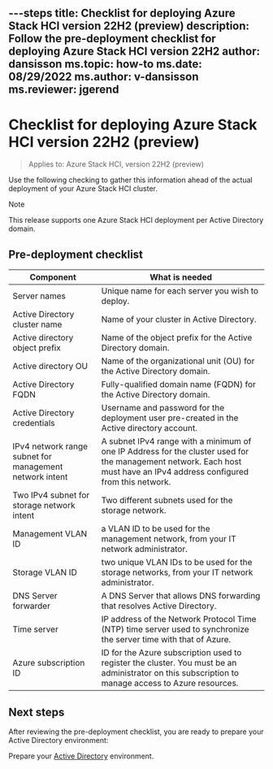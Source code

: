 ---steps
title: Checklist for deploying Azure Stack HCI version 22H2 (preview)
description: Follow the pre-deployment checklist for deploying Azure Stack HCI version 22H2
author: dansisson
ms.topic: how-to
ms.date: 08/29/2022
ms.author: v-dansisson
ms.reviewer: jgerend
---

# Checklist for deploying Azure Stack HCI version 22H2 (preview)

> Applies to: Azure Stack HCI, version 22H2 (preview)

Use the following checking to gather this information ahead of the actual deployment of your Azure Stack HCI cluster.

> [!NOTE]
> This release supports one Azure Stack HCI deployment per Active Directory domain.

## Pre-deployment checklist

|Component|What is needed|
|--|--|
|Server names|Unique name for each server you wish to deploy.|
|Active Directory cluster name|Name of your cluster in Active Directory.|
Active directory object prefix|Name of the object prefix for the Active Directory domain.|
Active directory OU|Name of the organizational unit (OU) for the Active Directory domain.|
|Active Directory FQDN|Fully-qualified domain name (FQDN) for the Active Directory domain.|
|Active Directory credentials|Username and password for the deployment user pre-created in the Active directory account.|
|IPv4 network range subnet for management network intent|A subnet IPv4 range with a minimum of one IP Address for the cluster used for the management network. Each host must have an IPv4 address configured from this network.|
|Two IPv4 subnet for storage network intent|Two different subnets used for the storage network.|
|Management VLAN ID|a VLAN ID to be used for the management network, from your IT network administrator.|
|Storage VLAN ID|two unique VLAN IDs to be used for the storage networks, from your IT network administrator.|
|DNS Server forwarder|A DNS Server that allows DNS forwarding that resolves Active Directory.|
|Time server|IP address of the Network Protocol Time (NTP) time server used to synchronize the server time with that of Azure.|
|Azure subscription ID|ID for the Azure subscription used to register the cluster. You must be an administrator on this subscription to manage access to Azure resources.|

## Next steps

After reviewing the pre-deployment checklist, you are ready to prepare your Active Directory environment:

Prepare your [Active Directory](deployment-tool-active-directory.md) environment.
